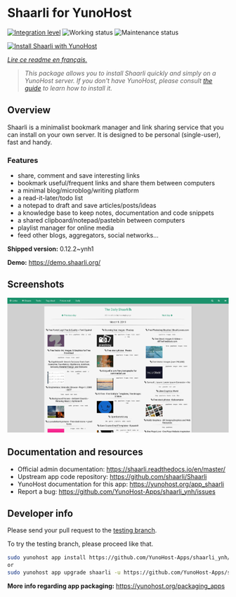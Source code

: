 <!--
N.B.: This README was automatically generated by https://github.com/YunoHost/apps/tree/master/tools/README-generator
It shall NOT be edited by hand.
-->

# Shaarli for YunoHost

[![Integration level](https://dash.yunohost.org/integration/shaarli.svg)](https://dash.yunohost.org/appci/app/shaarli) ![Working status](https://ci-apps.yunohost.org/ci/badges/shaarli.status.svg) ![Maintenance status](https://ci-apps.yunohost.org/ci/badges/shaarli.maintain.svg)

[![Install Shaarli with YunoHost](https://install-app.yunohost.org/install-with-yunohost.svg)](https://install-app.yunohost.org/?app=shaarli)

*[Lire ce readme en français.](./README_fr.md)*

> *This package allows you to install Shaarli quickly and simply on a YunoHost server.
If you don't have YunoHost, please consult [the guide](https://yunohost.org/#/install) to learn how to install it.*

## Overview

Shaarli is a minimalist bookmark manager and link sharing service that you can install on your own server. It is designed to be personal (single-user), fast and handy.

### Features

- share, comment and save interesting links
- bookmark useful/frequent links and share them between computers
- a minimal blog/microblog/writing platform
- a read-it-later/todo list
- a notepad to draft and save articles/posts/ideas
- a knowledge base to keep notes, documentation and code snippets
- a shared clipboard/notepad/pastebin between computers
- playlist manager for online media
- feed other blogs, aggregators, social networks...


**Shipped version:** 0.12.2~ynh1

**Demo:** https://demo.shaarli.org/

## Screenshots

![Screenshot of Shaarli](./doc/screenshots/27wYsbC.png)

## Documentation and resources

* Official admin documentation: <https://shaarli.readthedocs.io/en/master/>
* Upstream app code repository: <https://github.com/shaarli/Shaarli>
* YunoHost documentation for this app: <https://yunohost.org/app_shaarli>
* Report a bug: <https://github.com/YunoHost-Apps/shaarli_ynh/issues>

## Developer info

Please send your pull request to the [testing branch](https://github.com/YunoHost-Apps/shaarli_ynh/tree/testing).

To try the testing branch, please proceed like that.

``` bash
sudo yunohost app install https://github.com/YunoHost-Apps/shaarli_ynh/tree/testing --debug
or
sudo yunohost app upgrade shaarli -u https://github.com/YunoHost-Apps/shaarli_ynh/tree/testing --debug
```

**More info regarding app packaging:** <https://yunohost.org/packaging_apps>
